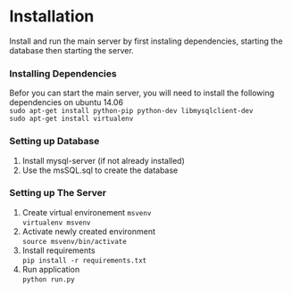 # Installation
Install and run the main server by first instaling dependencies, starting the database then starting the server.

### Installing Dependencies
Befor you can start the main server, you will need to install the following dependencies on ubuntu 14.06<br/>
```sudo apt-get install python-pip python-dev libmysqlclient-dev```<br/>
```sudo apt-get install virtualenv```<br/>

### Setting up Database
1. Install mysql-server (if not already installed)
2. Use the msSQL.sql to create the database

### Setting up The Server
1. Create virtual environement `msvenv` <br/>
```virtualenv msvenv```<br/>
2. Activate newly created environment<br/>
```source msvenv/bin/activate```<br/>
3. Install requirements<br/>
```pip install -r requirements.txt```<br/>
4. Run application<br/>
```python run.py```

